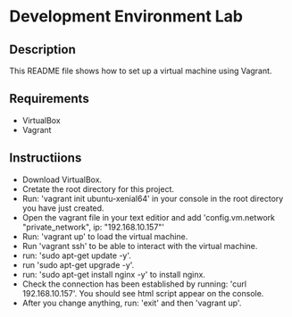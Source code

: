 # Development Environment Lab

## Description
This README file shows how to set up a virtual machine using Vagrant.

## Requirements

* VirtualBox
* Vagrant

## Instructiions

* Download VirtualBox.
* Cretate the root directory for this project.
* Run: 'vagrant init ubuntu-xenial64' in your console in the root directory you have just created.
* Open the vagrant file in your text editior  and add 'config.vm.network "private_network", ip: "192.168.10.157"'
* Run: 'vagrant up' to load the virtual machine.
* Run 'vagrant ssh' to be able to interact with the virtual machine.
* run: 'sudo apt-get update -y'.
* run 'sudo apt-get upgrade -y'.
* run: 'sudo apt-get install nginx -y' to install nginx.
* Check the connection has been established by running: 'curl 192.168.10.157'. You should see html script appear on the console.
* After you change anything, run: 'exit' and then 'vagrant up'.
